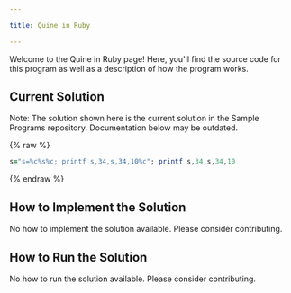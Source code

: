 ```yaml
---

title: Quine in Ruby

---
```


Welcome to the Quine in Ruby page! Here, you'll find the source code for this program as well as a description of how the program works.

## Current Solution

Note: The solution shown here is the current solution in the Sample Programs repository. Documentation below may be outdated.

{% raw %}

```Ruby
s="s=%c%s%c; printf s,34,s,34,10%c"; printf s,34,s,34,10

```

{% endraw %}

## How to Implement the Solution

No how to implement the solution available. Please consider contributing.

## How to Run the Solution

No how to run the solution available. Please consider contributing.